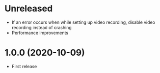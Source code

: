 # Unreleased
* If an error occurs when while setting up video recording, disable video recording instead of crashing
* Performance improvements

# 1.0.0 (2020-10-09)
* First release